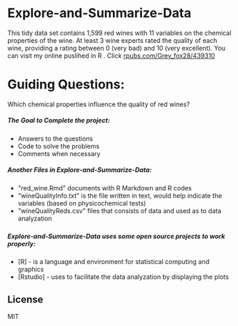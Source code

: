 # Explore-and-Summarize-Data

This tidy data set contains 1,599 red wines with 11 variables on the chemical properties of the wine. 
At least 3 wine experts rated the quality of each wine, providing a rating between 0 (very bad) and 10 (very excellent).
You can visit my online puslihed in R . Click <a href="rpubs.com/Grey_fox28/439310
">rpubs.com/Grey_fox28/439310
</a>



# Guiding Questions:

Which chemical properties influence the quality of red wines?

##### The Goal to Complete the project:
  
  - Answers to the questions
  - Code to solve the problems 
  - Comments when necessary

##### Another Files in Explore-and-Summarize-Data:

  - "red_wine.Rmd" documents with R Markdown and R codes 
  - "wineQualityInfo.txt" is the file written in text, would help indicate the variables (based on physicochemical tests) 
  - "wineQualityReds.csv" files that consists of data and used as to data analyzation
### 

##### Explore-and-Summarize-Data uses some open source projects to work properly:

* [R] -  is a language and environment for statistical computing and graphics
* [Rstudio] - uses to facilitate the data analyzation by displaying the plots

License
----
MIT
